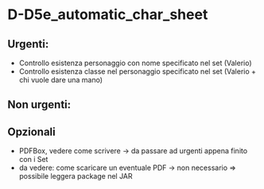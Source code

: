 # D-D5e_automatic_char_sheet

## Urgenti:
* Controllo esistenza personaggio con nome specificato nel set (Valerio)
* Controllo esistenza classe nel personaggio specificato nel set (Valerio + chi vuole dare una mano)
## Non urgenti:

## Opzionali
* PDFBox, vedere come scrivere -> da passare ad urgenti appena finito con i Set 
* da vedere: come scaricare un eventuale PDF -> non necessario => possibile leggera package nel JAR
